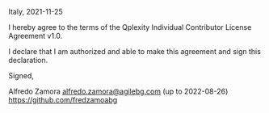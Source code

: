 Italy, 2021-11-25

I hereby agree to the terms of the Qplexity Individual Contributor License
Agreement v1.0.

I declare that I am authorized and able to make this agreement and sign this
declaration.

Signed,

Alfredo Zamora alfredo.zamora@agilebg.com (up to 2022-08-26) https://github.com/fredzamoabg
